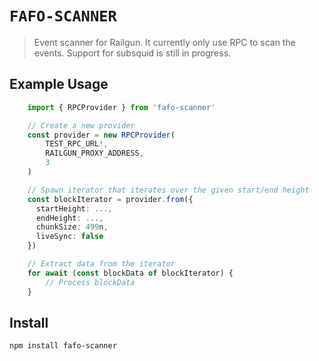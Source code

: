 # `FAFO-SCANNER`

> Event scanner for Railgun. It currently only use RPC to scan the events. Support for subsquid is still in progress.

## Example Usage
```ts
    import { RPCProvider } from 'fafo-scanner'

    // Create a new provider
    const provider = new RPCProvider(
        TEST_RPC_URL!,
        RAILGUN_PROXY_ADDRESS,
        3
    )

    // Spawn iterator that iterates over the given start/end height
    const blockIterator = provider.from({
      startHeight: ...,
      endHeight: ..., 
      chunkSize: 499n,
      liveSync: false
    })

    // Extract data from the iterator
    for await (const blockData of blockIterator) {
        // Process blockData
    }

```

## Install
```sh
npm install fafo-scanner 
```